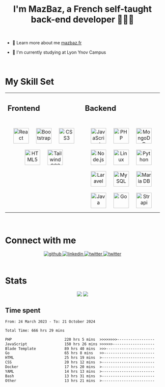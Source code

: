 # <div align="center">I'm MazBaz, a French self-taught back-end developer 🐓🇫🇷</div>  
  
<br/>

- 🫣 Learn more about me [mazbaz.fr](https://mazbaz.fr)  
  

- 🌱 I'm currently studying at Lyon Ynov Campus

<br/>

# My Skill Set  
<table>
<tr>
<td valign="top" width="50%">

## Frontend  
<br/>

  <div align="center">  
  <a href="https://reactjs.org/" target="_blank"><img style="margin: 10px" src="https://profilinator.rishav.dev/skills-assets/react-original-wordmark.svg" alt="React" height="50" /></a>  
  <a href="https://getbootstrap.com/docs/3.4/javascript/" target="_blank"><img style="margin: 10px" src="https://profilinator.rishav.dev/skills-assets/bootstrap-plain.svg" alt="Bootstrap" height="50" /></a>  
  <a href="https://www.w3schools.com/css/" target="_blank"><img style="margin: 10px" src="https://profilinator.rishav.dev/skills-assets/css3-original-wordmark.svg" alt="CSS3" height="50" /></a>  
  <a href="https://en.wikipedia.org/wiki/HTML5" target="_blank"><img style="margin: 10px" src="https://profilinator.rishav.dev/skills-assets/html5-original-wordmark.svg" alt="HTML5" height="50" /></a>  
  <a href="https://www.tailwindcss.com/" target="_blank"><img style="margin: 10px" src="https://profilinator.rishav.dev/skills-assets/tailwindcss.svg" alt="Tailwind CSS" height="50" /></a>  
  </div>

</td>

<td valign="top" width="50%">

## Backend  
<br/>

<div align="center">  
<a href="https://www.javascript.com/" target="_blank"><img style="margin: 10px" src="https://profilinator.rishav.dev/skills-assets/javascript-original.svg" alt="JavaScript" height="50" /></a>  
<a href="https://www.php.net/" target="_blank"><img style="margin: 10px" src="https://profilinator.rishav.dev/skills-assets/php-original.svg" alt="PHP" height="50" /></a>  
<a href="https://www.mongodb.com/" target="_blank"><img style="margin: 10px" src="https://profilinator.rishav.dev/skills-assets/mongodb-original-wordmark.svg" alt="MongoDB" height="50" /></a>  
<a href="https://nodejs.org/" target="_blank"><img style="margin: 10px" src="https://profilinator.rishav.dev/skills-assets/nodejs-original-wordmark.svg" alt="Node.js" height="50" /></a>  
<a href="https://www.linux.org/" target="_blank"><img style="margin: 10px" src="https://profilinator.rishav.dev/skills-assets/linux-original.svg" alt="Linux" height="50" /></a>  
<a href="https://www.python.org/" target="_blank"><img style="margin: 10px" src="https://profilinator.rishav.dev/skills-assets/python-original.svg" alt="Python" height="50" /></a>  
<a href="https://laravel.com/" target="_blank"><img style="margin: 10px" src="https://profilinator.rishav.dev/skills-assets/laravel-plain-wordmark.svg" alt="Laravel" height="50" /></a>  
<a href="https://www.mysql.com/" target="_blank"><img style="margin: 10px" src="https://profilinator.rishav.dev/skills-assets/mysql-original-wordmark.svg" alt="MySQL" height="50" /></a>  
<a href="https://mariadb.org/" target="_blank"><img style="margin: 10px" src="https://profilinator.rishav.dev/skills-assets/mariadb.png" alt="Maria DB" height="50" /></a>  
<a href="https://www.java.com/" target="_blank"><img style="margin: 10px" src="https://profilinator.rishav.dev/skills-assets/java-original-wordmark.svg" alt="Java" height="50" /></a>  
<a href="https://go.dev/" target="_blank"><img style="margin: 10px" src="https://profilinator.rishav.dev/skills-assets/go-original.svg" alt="Go" height="50" /></a>  
<a href="https://www.strapi.io/" target="_blank"><img style="margin: 10px" src="https://profilinator.rishav.dev/skills-assets/strapi.svg" alt="Strapi" height="50" /><a>  
</div>
</td>

</tr>
</table>  

<br/>  

# Connect with me  
<div align="center">
<a href="https://github.com/MazBazDev" target="_blank">
<img src=https://img.shields.io/badge/github-%2324292e.svg?&style=for-the-badge&logo=github&logoColor=white alt=github style="margin-bottom: 5px;" />
</a>
<a href="https://linkedin.com/in/mazigh-yakouben" target="_blank">
<img src=https://img.shields.io/badge/linkedin-%231E77B5.svg?&style=for-the-badge&logo=linkedin&logoColor=white alt=linkedin style="margin-bottom: 5px;" />
</a>
<a href="https://twitter.com/MazBazDev" target="_blank">
<img src=https://img.shields.io/badge/twitter-%2300acee.svg?&style=for-the-badge&logo=twitter&logoColor=white alt=twitter style="margin-bottom: 5px;" />
</a>  
<a href="https://discord.com/invite/upPHs3WsUt" target="_blank">
<img src=https://img.shields.io/discord/768248621551714345.svg?&style=for-the-badge&logo=discord&logoColor=white alt=twitter style="margin-bottom: 5px;" />
</a>  
</div>  
  

<br/>  


# Stats

<div align="center">
    <picture>
      <source
        srcset="https://github-readme-stats.vercel.app/api?username=MazBazDev&show_icons=true&count_private=true&theme=dark"
        media="(prefers-color-scheme: dark)"
      />
      <source
        srcset="https://github-readme-stats.vercel.app/api?username=MazBazDev&show_icons=true&count_private=true"
        media="(prefers-color-scheme: light), (prefers-color-scheme: no-preference)"
      />
      <img src="https://github-readme-stats.vercel.app/api?username=MazBazDev&show_icons=true&count_private=true" />
    </picture>

   <picture>
      <source
        srcset="https://github-readme-stats.vercel.app/api/top-langs?username=MazBazDev&layout=compact&langs_count=8&theme=dark"
        media="(prefers-color-scheme: dark)"
      />
      <source
        srcset="https://github-readme-stats.vercel.app/api/top-langs?username=MazBazDev&layout=compact&langs_count=8"
        media="(prefers-color-scheme: light), (prefers-color-scheme: no-preference)"
      />
      <img src="https://github-readme-stats.vercel.app/api/top-langs?username=MazBazDev&layout=compact&langs_count=8" />
    </picture>
</div>

## Time spent

<!--START_SECTION:waka-->

```txt
From: 24 March 2023 - To: 21 October 2024

Total Time: 666 hrs 29 mins

PHP                        220 hrs 5 mins  >>>>>>>>-----------------   33.02 %
JavaScript                 150 hrs 26 mins >>>>>>-------------------   22.57 %
Blade Template             89 hrs 40 mins  >>>----------------------   13.46 %
Go                         65 hrs 8 mins   >>-----------------------   09.77 %
HTML                       25 hrs 19 mins  >------------------------   03.80 %
CSS                        20 hrs 12 mins  >------------------------   03.03 %
Docker                     17 hrs 20 mins  >------------------------   02.60 %
YAML                       14 hrs 13 mins  >------------------------   02.13 %
Bash                       13 hrs 31 mins  >------------------------   02.03 %
Other                      13 hrs 21 mins  >------------------------   02.00 %
```

<!--END_SECTION:waka-->


 

